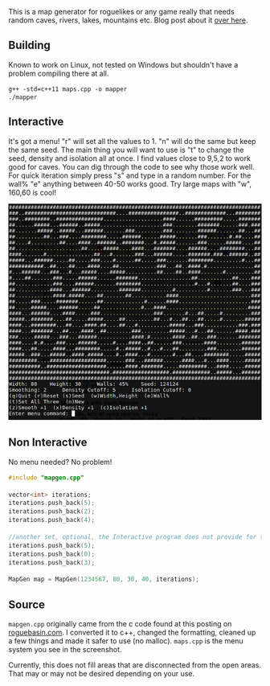 This is a map generator for roguelikes or any game really that needs random
caves, rivers, lakes, mountains etc.  Blog post about it [over here](http://marcellusmiles.com/c-cellular-automation-for-roguelike-map-generation).

## Building
Known to work on Linux, not tested on Windows but shouldn't have a problem compiling there at all.

    g++ -std=c++11 maps.cpp -o mapper
    ./mapper

## Interactive
It's got a menu!  "r" will set all the values to 1.  "n" will do the same but keep the same seed.  The main thing you will want to use is "t" to change the seed, density and isolation all at once.  I find values close to 9,5,2 to work good for caves.  You can dig through the code to see why those work well.  For quick iteration simply press "s" and type in a random number.  For the wall% "e" anything between 40-50 works good.  Try large maps with "w", 160,60 is cool!

![Screenshot](/screenshot.png?raw=true)

## Non Interactive
No menu needed?  No problem!

```c++
#include "mapgen.cpp"

vector<int> iterations;
iterations.push_back(5);
iterations.push_back(2);
iterations.push_back(4);

//another set, optional, the Interactive program does not provide for this
iterations.push_back(5);
iterations.push_back(0);
iterations.push_back(3);

MapGen map = MapGen(1234567, 80, 30, 40, iterations);
```

## Source
``mapgen.cpp`` originally came from the c code found at this posting on [roguebasin.com](http://www.roguebasin.com/index.php?title=Cellular_Automata_Method_for_Generating_Random_Cave-Like_Levels). I converted it to c++, changed the formatting, cleaned up a few things and made it safer to use (no malloc).  ``maps.cpp`` is the menu system you see in the screenshot.

Currently, this does not fill areas that are disconnected from the open areas. That may or may not be desired depending on your use.
